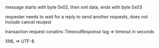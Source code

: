 message starts with <STX> byte 0x02, then xml data, ends with <ETX> byte 0x03

requester needs to wait for a reply to send another requests, does not include cancel reuqest

transaction request conatins *TimeoutResponse* tag => timeout in seconds

XML => UTF-8


